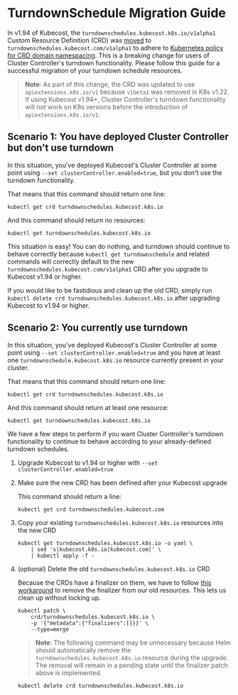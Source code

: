 TurndownSchedule Migration Guide
=======================================

In v1.94 of Kubecost, the `turndownschedules.kubecost.k8s.io/v1alpha1` Custom Resource Definition (CRD) was [moved](https://github.com/kubecost/cost-analyzer-helm-chart/pull/1444) to `turndownschedules.kubecost.com/v1alpha1` to adhere to [Kubernetes policy for CRD domain namespacing](https://github.com/kubernetes/enhancements/pull/1111). This is a breaking change for users of Cluster Controller's turndown functionality. Please follow this guide for a successful migration of your turndown schedule resources.

> **Note**: As part of this change, the CRD was updated to use `apiextensions.k8s.io/v1` because `v1beta1` was removed in K8s v1.22. If using Kubecost v1.94+, Cluster Controller's turndown functionality will not work on K8s versions before the introduction of `apiextensions.k8s.io/v1`.

## Scenario 1: You have deployed Cluster Controller but don't use turndown

In this situation, you've deployed Kubecost's Cluster Controller at some point
using `--set clusterController.enabled=true`, but you don't use the turndown functionality.

That means that this command should return one line:

    kubectl get crd turndownschedules.kubecost.k8s.io

And this command should return no resources:

    kubectl get turndownschedules.kubecost.k8s.io

This situation is easy! You can do nothing, and turndown should continue to behave correctly because `kubectl get turndownschedule` and related commands will correctly default to the new `turndownschedules.kubecost.com/v1alpha1` CRD after you upgrade to Kubecost v1.94 or higher.

If you would like to be fastidious and clean up the old CRD, simply run `kubectl delete crd turndownschedules.kubecost.k8s.io` after upgrading Kubecost to v1.94 or higher.


## Scenario 2: You currently use turndown

In this situation, you've deployed Kubecost's Cluster Controller at some point using `--set clusterController.enabled=true` and you have at least one `turndownschedule.kubecost.k8s.io` resource currently present in your cluster.

That means that this command should return one line:

    kubectl get crd turndownschedules.kubecost.k8s.io

And this command should return at least one resource:

    kubectl get turndownschedules.kubecost.k8s.io

We have a few steps to perform if you want Cluster Controller's turndown functionality to continue to behave according to your already-defined turndown schedules.

1.  Upgrade Kubecost to v1.94 or higher with `--set clusterController.enabled=true`
2.  Make sure the new CRD has been defined after your Kubecost upgrade
    
    This command should return a line:
    
        kubectl get crd turndownschedules.kubecost.com

3.  Copy your existing `turndownschedules.kubecost.k8s.io` resources into the new CRD
    
        kubectl get turndownschedules.kubecost.k8s.io -o yaml \
            | sed 's|kubecost.k8s.io|kubecost.com|' \
            | kubectl apply -f -

4.  (optional) Delete the old `turndownschedules.kubecost.k8s.io` CRD
    
    Because the CRDs have a finalizer on them, we have to follow [this workaround](https://github.com/kubernetes/kubernetes/issues/60538#issuecomment-369099998) to remove the finalizer from our old resources. This lets us clean up without locking up.
    
        kubectl patch \
            crd/turndownschedules.kubecost.k8s.io \
            -p '{"metadata":{"finalizers":[]}}' \
            --type=merge

    > **Note**: The following command may be unnecessary because Helm should automatically remove the `turndownschedules.kubecost.k8s.io` resource during the upgrade. The removal will remain in a pending state until the finalizer patch above is implemented.

        kubectl delete crd turndownschedules.kubecost.k8s.io
